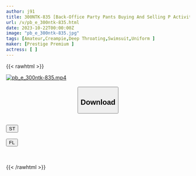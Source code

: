 ```yaml
---
author: j91
title: 300NTK-835 [Back-Office Party Pants Buying And Selling P Activity: Bottom Underground Idol Icchii] [A Beautiful Girl Idol Who Is In Charge Of Lively And Brightness, Has A Lukewarm Work (P Activity) Attitude And A Tenchu P Activity] [Angry Old Man With Additional Op Technique Attack] [Honmamon Pervert With Open Eyes, Ahegao Face Exposed And Tongue Sticking Out Ascension 2nn] Pk Area
url: /v/pb_e_300ntk-835.html
date: 2023-10-22T00:00:00Z
image: "pb_e_300ntk-835.jpg"
tags: [Amateur,Creampie,Deep Throating,Swimsuit,Uniform ]
maker: [Prestige Premium ]
actress: [ ]
---
```



{{< rawhtml >}}

<div class="video" data-videoid="8wDRGjqWjqTovg2">
    <a href="javascript:;">
        <img src="https://my.j91.asia/v/pb_e_300ntk-835.jpg" width="WIDTH" height="HEIGHT" alt="pb_e_300ntk-835.mp4" loading="lazy">
    </a>
</div>

<script type="text/javascript" src="https://j91.asia/asset/on-demand-st.js"></script>

<br>
  <link rel="stylesheet" href="https://j91.asia/asset/bs5.css">
  
  <center>
  <button class="btn btn-primary" type="button" data-bs-toggle="collapse" data-bs-target=".multi-collapse" aria-expanded="false" aria-controls="multiCollapseExample1 multiCollapseExample2"><h2>Download</h2></button></center>
</p>
<div class="row">
  <div class="col">
    <div class="collapse multi-collapse" id="multiCollapseExample1">
      <div class="card card-body">
	      	      <br>
<div class="buttons">  
<a href="https://streamtape.to/v/8wDRGjqWjqTovg2"><button class="btn-hover color-3"><i class="fa fa-download"></i> ST</button></a></div>
    </div>
  </div>
</div>
  <div class="col">
    <div class="collapse multi-collapse" id="multiCollapseExample2">
      <div class="card card-body">
	      <br>
<div class="buttons">
    <a href="https://filelions.online/f/8u5fyb2qdldn"><button class="btn-hover color-9"><i class="fa fa-download"></i> FL</button></a></div>
<br><br>
      </div>
    </div>
  </div>
</div>

{{< /rawhtml >}}